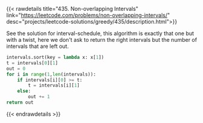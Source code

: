 {{< rawdetails title="435. Non-overlapping Intervals" link="https://leetcode.com/problems/non-overlapping-intervals/"
	desc="projects/leetcode-solutions/greedy/435/description.html">}}

See the solution for interval-schedule, this algorithm is exactly that one but with a twist, here we don't ask to return the right intervals but the number of intervals that are left out.


```python
intervals.sort(key = lambda x: x[1])
t = intervals[0][1]
out = 0
for i in range(1,len(intervals)):
    if intervals[i][0] >= t:
        t = intervals[i][1]
    else:
        out += 1
return out
```


{{< endrawdetails >}}


